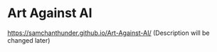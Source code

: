 # Art Against AI
https://samchanthunder.github.io/Art-Against-AI/
(Description will be changed later)
